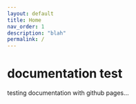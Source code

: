 ```yaml
---
layout: default
title: Home
nav_order: 1
description: "blah"
permalink: /
---
```


# documentation test
testing documentation with github pages...
